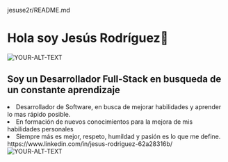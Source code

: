
jesuse2r/README.md 
##                            <h1 class="text-center d-flex"> Hola soy Jesús Rodríguez👋 </h1>

<picture class="w-25">
 <source media="(prefers-color-scheme: dark)" srcset="https://github.com/jesuse2r/jesuse2r/assets/119432601/771a4b21-8f8e-45ad-95b8-c45334babe98">
 <source media="(prefers-color-scheme: light)" srcset="https://github.com/jesuse2r/jesuse2r/assets/119432601/771a4b21-8f8e-45ad-95b8-c45334babe98">
 <img alt="YOUR-ALT-TEXT" src="https://github.com/jesuse2r/jesuse2r/assets/119432601/771a4b21-8f8e-45ad-95b8-c45334babe98">
  
</picture>
 


## Soy un Desarrollador Full-Stack en busqueda de un constante aprendizaje
<li>Desarrollador de Software, en busca de mejorar habilidades y aprender lo mas rápido posible.</li>
  <li> En formación de nuevos conocimientos para la mejora de mis habilidades personales</li>
<li>Siempre más es mejor, respeto, humildad y pasión es lo que me define.</li>


<link>https://www.linkedin.com/in/jesus-rodriguez-62a28316b/</link>
<i class="fa-brands fa-linkedin"></i>
<picture>
 <source media="(prefers-color-scheme: dark)" srcset="https://upload.wikimedia.org/wikipedia/commons/c/ca/LinkedIn_logo_initials.png">
 <source media="(prefers-color-scheme: light)" srcset="https://upload.wikimedia.org/wikipedia/commons/c/ca/LinkedIn_logo_initials.png">
 <img alt="YOUR-ALT-TEXT"  src="https://upload.wikimedia.org/wikipedia/commons/c/ca/LinkedIn_logo_initials.png">
  
</picture>





